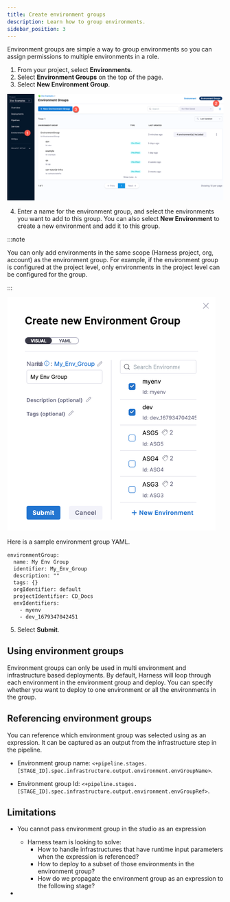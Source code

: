 ```yaml
---
title: Create environment groups
description: Learn how to group environments.
sidebar_position: 3
---
```


Environment groups are simple a way to group environments so you can assign permissions to multiple environments in a role.

1. From your project, select **Environments**.
2. Select **Environment Groups** on the top of the page.
3. Select **New Environment Group**.
   
![create environment groups](./static/services-and-environments-overview-23.png)

4. Enter a name for the environment group, and select the environments you want to add to this group. You can also select **New Environment** to create a new environment and add it to this group. 

:::note

You can only add environments in the same scope (Harness project, org, account) as the environment group. For example, if the environment group is configured at the project level, only environments in the project level can be configured for the group.

:::

![environment groups](./static/environment-groups.png)

Here is a sample environment group YAML.

```
environmentGroup:
  name: My Env Group
  identifier: My_Env_Group
  description: ""
  tags: {}
  orgIdentifier: default
  projectIdentifier: CD_Docs
  envIdentifiers:
    - myenv
    - dev_1679347042451
```

5. Select **Submit**.


## Using environment groups

Environment groups can only be used in multi environment and infrastructure based deployments. By default, Harness will loop through each environment in the environment group and deploy. You can specify whether you want to deploy to one environment or all the environments in the group.

## Referencing environment groups

You can reference which environment group was selected using as an expression. It can be captured as an output from the infrastructure step in the pipeline.

- Environment group name: `<+pipeline.stages.[STAGE_ID].spec.infrastructure.output.environment.envGroupName>`.

- Environment group Id: `<+pipeline.stages.[STAGE_ID].spec.infrastructure.output.environment.envGroupRef>`.

## Limitations

- You cannot pass environment group in the studio as an expression
   - Harness team is looking to solve:
      -  How to handle infrastructures that have runtime input parameters when the expression is referenced?
      -  How to deploy to a subset of those environments in the environment group?
      -  How do we propagate the environment group as an expression to the following stage?
    
- 
     

